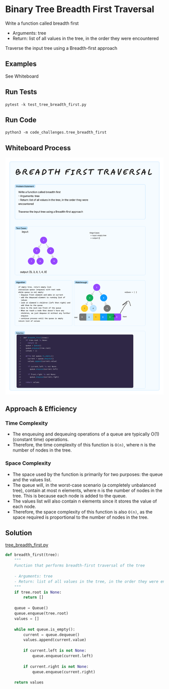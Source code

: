 # Binary Tree Breadth First Traversal
<!-- Description of the challenge -->

Write a function called breadth first

- Arguments: tree
- Return: list of all values in the tree, in the order they were encountered

Traverse the input tree using a Breadth-first approach

## Examples

See Whiteboard

## Run Tests

`pytest -k test_tree_breadth_first.py`

## Run Code

`python3 -m code_challenges.tree_breadth_first`

## Whiteboard Process
<!-- Embedded whiteboard image -->
![Breadth First Traversal Whiteboard](./Breadth_First_Traversal_Whiteboard.png)

## Approach & Efficiency

### Time Complexity

- The enqueuing and dequeuing operations of a queue are typically O(1) (constant time) operations.
- Therefore, the time complexity of this function is `O(n)`, where n is the number of nodes in the tree.

### Space Complexity

- The space used by the function is primarily for two purposes: the queue and the values list.
- The queue will, in the worst-case scenario (a completely unbalanced tree), contain at most n elements, where n is the number of nodes in the tree. This is because each node is added to the queue.
- The values list will also contain n elements since it stores the value of each node.
- Therefore, the space complexity of this function is also `O(n)`, as the space required is proportional to the number of nodes in the tree.

## Solution

[tree_breadth_first.py](../../code_challenges/tree_breadth_first.py)

```python
def breadth_first(tree):
    """
    Function that performs breadth-first traversal of the tree

    - Arguments: tree
    - Return: list of all values in the tree, in the order they were encountered
    """
    if tree.root is None:
        return []

    queue = Queue()
    queue.enqueue(tree.root)
    values = []

    while not queue.is_empty():
        current = queue.dequeue()
        values.append(current.value)

        if current.left is not None:
            queue.enqueue(current.left)

        if current.right is not None:
            queue.enqueue(current.right)

    return values

```
